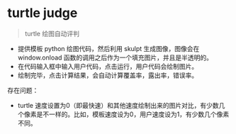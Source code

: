 # turtle judge
> turtle 绘图自动评判

- 提供模板 python 绘图代码，然后利用 skulpt 生成图像，图像会在 window.onload 函数的调用之后作为一个填充图片，并且是半透明的。
- 在代码输入框中输入用户代码，点击运行，用户代码会绘制图片。
- 绘制完毕，点击计算结果，会自动计算覆盖率，露出率，错误率。

存在问题：
- turtle 速度设置为0（即最快速）和其他速度绘制出来的图片对比，有少数几个像素是不一样的。比如，模板速度设为0，用户速度设为1，有少数几个像素不同。
